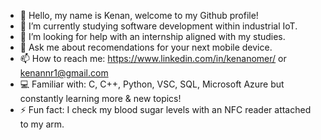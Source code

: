 - 👋 Hello, my name is Kenan, welcome to my Github profile!
- 🌱 I’m currently studying software development within industrial IoT.
- 🤔 I’m looking for help with an internship aligned with my studies.
- 💬 Ask me about recomendations for your next mobile device.
- 📫 How to reach me: https://www.linkedin.com/in/kenanomer/ or kenannr1@gmail.com
- 💻 Familiar with: C, C++, Python, VSC, SQL, Microsoft Azure but constantly learning more & new topics!
- ⚡ Fun fact: I check my blood sugar levels with an NFC reader attached to my arm.

